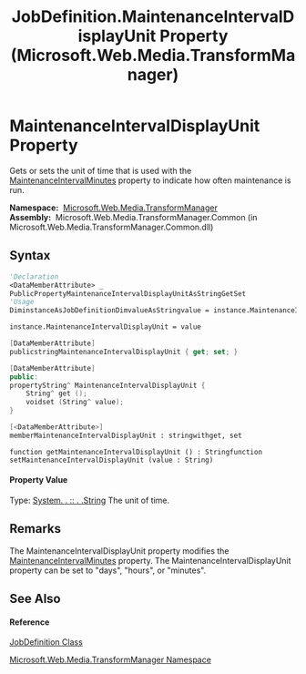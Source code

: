 ﻿---
title: JobDefinition.MaintenanceIntervalDisplayUnit Property  (Microsoft.Web.Media.TransformManager)
TOCTitle: MaintenanceIntervalDisplayUnit Property
ms:assetid: P:Microsoft.Web.Media.TransformManager.JobDefinition.MaintenanceIntervalDisplayUnit
ms:mtpsurl: https://msdn.microsoft.com/en-us/library/microsoft.web.media.transformmanager.jobdefinition.maintenanceintervaldisplayunit(v=VS.90)
ms:contentKeyID: 35520713
ms.date: 06/14/2012
mtps_version: v=VS.90
f1_keywords:
- Microsoft.Web.Media.TransformManager.JobDefinition.set_MaintenanceIntervalDisplayUnit
- Microsoft.Web.Media.TransformManager.JobDefinition.get_MaintenanceIntervalDisplayUnit
- Microsoft.Web.Media.TransformManager.JobDefinition.MaintenanceIntervalDisplayUnit
dev_langs:
- CSharp
- JScript
- VB
- FSharp
- c++
api_location:
- Microsoft.Web.Media.TransformManager.Common.dll
api_name:
- Microsoft.Web.Media.TransformManager.JobDefinition.get_MaintenanceIntervalDisplayUnit
- Microsoft.Web.Media.TransformManager.JobDefinition.MaintenanceIntervalDisplayUnit
- Microsoft.Web.Media.TransformManager.JobDefinition.set_MaintenanceIntervalDisplayUnit
api_type:
- Managed
topic_type:
- apiref
- kbSyntax
product_family_name: VS
ROBOTS: INDEX,FOLLOW
---

# MaintenanceIntervalDisplayUnit Property

Gets or sets the unit of time that is used with the [MaintenanceIntervalMinutes](jobdefinition-maintenanceintervalminutes-property-microsoft-web-media-transformmanager.md) property to indicate how often maintenance is run.

**Namespace:**  [Microsoft.Web.Media.TransformManager](microsoft-web-media-transformmanager-namespace.md)  
**Assembly:**  Microsoft.Web.Media.TransformManager.Common (in Microsoft.Web.Media.TransformManager.Common.dll)

## Syntax

``` vb
'Declaration
<DataMemberAttribute> _
PublicPropertyMaintenanceIntervalDisplayUnitAsStringGetSet
'Usage
DiminstanceAsJobDefinitionDimvalueAsStringvalue = instance.MaintenanceIntervalDisplayUnit

instance.MaintenanceIntervalDisplayUnit = value
```

``` csharp
[DataMemberAttribute]
publicstringMaintenanceIntervalDisplayUnit { get; set; }
```

``` c++
[DataMemberAttribute]
public:
propertyString^ MaintenanceIntervalDisplayUnit {
    String^ get ();
    voidset (String^ value);
}
```

``` fsharp
[<DataMemberAttribute>]
memberMaintenanceIntervalDisplayUnit : stringwithget, set
```

``` jscript
function getMaintenanceIntervalDisplayUnit () : Stringfunction setMaintenanceIntervalDisplayUnit (value : String)
```

#### Property Value

Type: [System. . :: . .String](https://msdn.microsoft.com/en-us/library/s1wwdcbf\(v=vs.90\))  
The unit of time.  

## Remarks

The MaintenanceIntervalDisplayUnit property modifies the [MaintenanceIntervalMinutes](jobdefinition-maintenanceintervalminutes-property-microsoft-web-media-transformmanager.md) property. The MaintenanceIntervalDisplayUnit property can be set to "days", "hours", or "minutes".

## See Also

#### Reference

[JobDefinition Class](jobdefinition-class-microsoft-web-media-transformmanager.md)

[Microsoft.Web.Media.TransformManager Namespace](microsoft-web-media-transformmanager-namespace.md)

